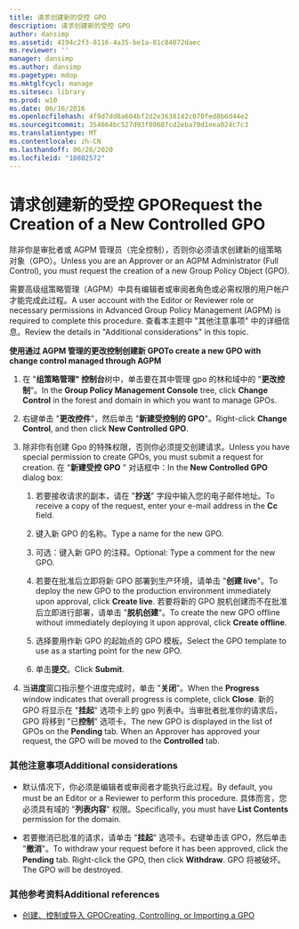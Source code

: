 ```yaml
---
title: 请求创建新的受控 GPO
description: 请求创建新的受控 GPO
author: dansimp
ms.assetid: 4194c2f3-8116-4a35-be1a-81c84072daec
ms.reviewer: ''
manager: dansimp
ms.author: dansimp
ms.pagetype: mdop
ms.mktglfcycl: manage
ms.sitesec: library
ms.prod: w10
ms.date: 06/16/2016
ms.openlocfilehash: 4f9d7dd8a604bf2d2e3638142c070fed8b6d44e2
ms.sourcegitcommit: 354664bc527d93f80687cd2eba70d1eea024c7c3
ms.translationtype: MT
ms.contentlocale: zh-CN
ms.lasthandoff: 06/26/2020
ms.locfileid: "10802572"
---
```

# <span data-ttu-id="2d7e0-103">请求创建新的受控 GPO</span><span class="sxs-lookup"><span data-stu-id="2d7e0-103">Request the Creation of a New Controlled GPO</span></span>


<span data-ttu-id="2d7e0-104">除非你是审批者或 AGPM 管理员（完全控制），否则你必须请求创建新的组策略对象（GPO）。</span><span class="sxs-lookup"><span data-stu-id="2d7e0-104">Unless you are an Approver or an AGPM Administrator (Full Control), you must request the creation of a new Group Policy Object (GPO).</span></span>

<span data-ttu-id="2d7e0-105">需要高级组策略管理（AGPM）中具有编辑者或审阅者角色或必需权限的用户帐户才能完成此过程。</span><span class="sxs-lookup"><span data-stu-id="2d7e0-105">A user account with the Editor or Reviewer role or necessary permissions in Advanced Group Policy Management (AGPM) is required to complete this procedure.</span></span> <span data-ttu-id="2d7e0-106">查看本主题中 "其他注意事项" 中的详细信息。</span><span class="sxs-lookup"><span data-stu-id="2d7e0-106">Review the details in "Additional considerations" in this topic.</span></span>

**<span data-ttu-id="2d7e0-107">使用通过 AGPM 管理的更改控制创建新 GPO</span><span class="sxs-lookup"><span data-stu-id="2d7e0-107">To create a new GPO with change control managed through AGPM</span></span>**

1.  <span data-ttu-id="2d7e0-108">在 "**组策略管理" 控制台**树中，单击要在其中管理 gpo 的林和域中的 "**更改控制**"。</span><span class="sxs-lookup"><span data-stu-id="2d7e0-108">In the **Group Policy Management Console** tree, click **Change Control** in the forest and domain in which you want to manage GPOs.</span></span>

2.  <span data-ttu-id="2d7e0-109">右键单击 "**更改控件**"，然后单击 "**新建受控制的 GPO**"。</span><span class="sxs-lookup"><span data-stu-id="2d7e0-109">Right-click **Change Control**, and then click **New Controlled GPO**.</span></span>

3.  <span data-ttu-id="2d7e0-110">除非你有创建 Gpo 的特殊权限，否则你必须提交创建请求。</span><span class="sxs-lookup"><span data-stu-id="2d7e0-110">Unless you have special permission to create GPOs, you must submit a request for creation.</span></span> <span data-ttu-id="2d7e0-111">在 "**新建受控 GPO** " 对话框中：</span><span class="sxs-lookup"><span data-stu-id="2d7e0-111">In the **New Controlled GPO** dialog box:</span></span>

    1.  <span data-ttu-id="2d7e0-112">若要接收请求的副本，请在 "**抄送**" 字段中输入您的电子邮件地址。</span><span class="sxs-lookup"><span data-stu-id="2d7e0-112">To receive a copy of the request, enter your e-mail address in the **Cc** field.</span></span>

    2.  <span data-ttu-id="2d7e0-113">键入新 GPO 的名称。</span><span class="sxs-lookup"><span data-stu-id="2d7e0-113">Type a name for the new GPO.</span></span>

    3.  <span data-ttu-id="2d7e0-114">可选：键入新 GPO 的注释。</span><span class="sxs-lookup"><span data-stu-id="2d7e0-114">Optional: Type a comment for the new GPO.</span></span>

    4.  <span data-ttu-id="2d7e0-115">若要在批准后立即将新 GPO 部署到生产环境，请单击 "**创建 live**"。</span><span class="sxs-lookup"><span data-stu-id="2d7e0-115">To deploy the new GPO to the production environment immediately upon approval, click **Create live**.</span></span> <span data-ttu-id="2d7e0-116">若要将新的 GPO 脱机创建而不在批准后立即进行部署，请单击 "**脱机创建**"。</span><span class="sxs-lookup"><span data-stu-id="2d7e0-116">To create the new GPO offline without immediately deploying it upon approval, click **Create offline**.</span></span>

    5.  <span data-ttu-id="2d7e0-117">选择要用作新 GPO 的起始点的 GPO 模板。</span><span class="sxs-lookup"><span data-stu-id="2d7e0-117">Select the GPO template to use as a starting point for the new GPO.</span></span>

    6.  <span data-ttu-id="2d7e0-118">单击**提交**。</span><span class="sxs-lookup"><span data-stu-id="2d7e0-118">Click **Submit**.</span></span>

4.  <span data-ttu-id="2d7e0-119">当**进度**窗口指示整个进度完成时，单击 "**关闭**"。</span><span class="sxs-lookup"><span data-stu-id="2d7e0-119">When the **Progress** window indicates that overall progress is complete, click **Close**.</span></span> <span data-ttu-id="2d7e0-120">新的 GPO 将显示在 "**挂起**" 选项卡上的 gpo 列表中。当审批者批准你的请求后，GPO 将移到 "已**控制**" 选项卡。</span><span class="sxs-lookup"><span data-stu-id="2d7e0-120">The new GPO is displayed in the list of GPOs on the **Pending** tab. When an Approver has approved your request, the GPO will be moved to the **Controlled** tab.</span></span>

### <span data-ttu-id="2d7e0-121">其他注意事项</span><span class="sxs-lookup"><span data-stu-id="2d7e0-121">Additional considerations</span></span>

-   <span data-ttu-id="2d7e0-122">默认情况下，你必须是编辑者或审阅者才能执行此过程。</span><span class="sxs-lookup"><span data-stu-id="2d7e0-122">By default, you must be an Editor or a Reviewer to perform this procedure.</span></span> <span data-ttu-id="2d7e0-123">具体而言，您必须具有域的 "**列表内容**" 权限。</span><span class="sxs-lookup"><span data-stu-id="2d7e0-123">Specifically, you must have **List Contents** permission for the domain.</span></span>

-   <span data-ttu-id="2d7e0-124">若要撤消已批准的请求，请单击 "**挂起**" 选项卡。右键单击该 GPO，然后单击 "**撤消**"。</span><span class="sxs-lookup"><span data-stu-id="2d7e0-124">To withdraw your request before it has been approved, click the **Pending** tab. Right-click the GPO, then click **Withdraw**.</span></span> <span data-ttu-id="2d7e0-125">GPO 将被破坏。</span><span class="sxs-lookup"><span data-stu-id="2d7e0-125">The GPO will be destroyed.</span></span>

### <span data-ttu-id="2d7e0-126">其他参考资料</span><span class="sxs-lookup"><span data-stu-id="2d7e0-126">Additional references</span></span>

-   [<span data-ttu-id="2d7e0-127">创建、控制或导入 GPO</span><span class="sxs-lookup"><span data-stu-id="2d7e0-127">Creating, Controlling, or Importing a GPO</span></span>](creating-controlling-or-importing-a-gpo-agpm30ops.md)

 

 





